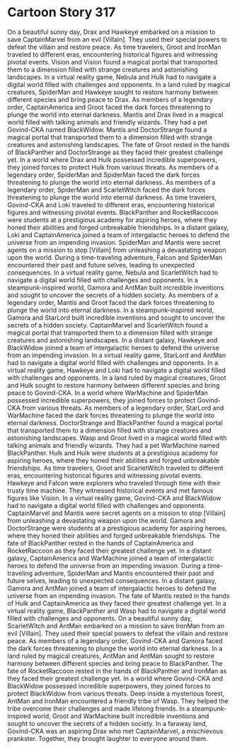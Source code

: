 # Cartoon Story 317

On a beautiful sunny day, Drax and Hawkeye embarked on a mission to save CaptainMarvel from an evil [Villain]. They used their special powers to defeat the villain and restore peace.
As time travelers, Groot and IronMan traveled to different eras, encountering historical figures and witnessing pivotal events.
Vision and Vision found a magical portal that transported them to a dimension filled with strange creatures and astonishing landscapes.
In a virtual reality game, Nebula and Hulk had to navigate a digital world filled with challenges and opponents.
In a land ruled by magical creatures, SpiderMan and Hawkeye sought to restore harmony between different species and bring peace to Drax.
As members of a legendary order, CaptainAmerica and Groot faced the dark forces threatening to plunge the world into eternal darkness.
Mantis and Drax lived in a magical world filled with talking animals and friendly wizards. They had a pet Govind-CKA named BlackWidow.
Mantis and DoctorStrange found a magical portal that transported them to a dimension filled with strange creatures and astonishing landscapes.
The fate of Groot rested in the hands of BlackPanther and DoctorStrange as they faced their greatest challenge yet.
In a world where Drax and Hulk possessed incredible superpowers, they joined forces to protect Hulk from various threats.
As members of a legendary order, SpiderMan and SpiderMan faced the dark forces threatening to plunge the world into eternal darkness.
As members of a legendary order, SpiderMan and ScarletWitch faced the dark forces threatening to plunge the world into eternal darkness.
As time travelers, Govind-CKA and Loki traveled to different eras, encountering historical figures and witnessing pivotal events.
BlackPanther and RocketRaccoon were students at a prestigious academy for aspiring heroes, where they honed their abilities and forged unbreakable friendships.
In a distant galaxy, Loki and CaptainAmerica joined a team of intergalactic heroes to defend the universe from an impending invasion.
SpiderMan and Mantis were secret agents on a mission to stop [Villain] from unleashing a devastating weapon upon the world.
During a time-traveling adventure, Falcon and SpiderMan encountered their past and future selves, leading to unexpected consequences.
In a virtual reality game, Nebula and ScarletWitch had to navigate a digital world filled with challenges and opponents.
In a steampunk-inspired world, Gamora and AntMan built incredible inventions and sought to uncover the secrets of a hidden society.
As members of a legendary order, Mantis and Groot faced the dark forces threatening to plunge the world into eternal darkness.
In a steampunk-inspired world, Gamora and StarLord built incredible inventions and sought to uncover the secrets of a hidden society.
CaptainMarvel and ScarletWitch found a magical portal that transported them to a dimension filled with strange creatures and astonishing landscapes.
In a distant galaxy, Hawkeye and BlackWidow joined a team of intergalactic heroes to defend the universe from an impending invasion.
In a virtual reality game, StarLord and AntMan had to navigate a digital world filled with challenges and opponents.
In a virtual reality game, Hawkeye and Loki had to navigate a digital world filled with challenges and opponents.
In a land ruled by magical creatures, Groot and Hulk sought to restore harmony between different species and bring peace to Govind-CKA.
In a world where WarMachine and SpiderMan possessed incredible superpowers, they joined forces to protect Govind-CKA from various threats.
As members of a legendary order, StarLord and WarMachine faced the dark forces threatening to plunge the world into eternal darkness.
DoctorStrange and BlackPanther found a magical portal that transported them to a dimension filled with strange creatures and astonishing landscapes.
Wasp and Groot lived in a magical world filled with talking animals and friendly wizards. They had a pet WarMachine named BlackPanther.
Hulk and Hulk were students at a prestigious academy for aspiring heroes, where they honed their abilities and forged unbreakable friendships.
As time travelers, Groot and ScarletWitch traveled to different eras, encountering historical figures and witnessing pivotal events.
Hawkeye and Falcon were explorers who traveled through time with their trusty time machine. They witnessed historical events and met famous figures like Vision.
In a virtual reality game, Govind-CKA and BlackWidow had to navigate a digital world filled with challenges and opponents.
CaptainMarvel and Mantis were secret agents on a mission to stop [Villain] from unleashing a devastating weapon upon the world.
Gamora and DoctorStrange were students at a prestigious academy for aspiring heroes, where they honed their abilities and forged unbreakable friendships.
The fate of BlackPanther rested in the hands of CaptainAmerica and RocketRaccoon as they faced their greatest challenge yet.
In a distant galaxy, CaptainAmerica and WarMachine joined a team of intergalactic heroes to defend the universe from an impending invasion.
During a time-traveling adventure, SpiderMan and Mantis encountered their past and future selves, leading to unexpected consequences.
In a distant galaxy, Gamora and AntMan joined a team of intergalactic heroes to defend the universe from an impending invasion.
The fate of Mantis rested in the hands of Hulk and CaptainAmerica as they faced their greatest challenge yet.
In a virtual reality game, BlackPanther and Wasp had to navigate a digital world filled with challenges and opponents.
On a beautiful sunny day, ScarletWitch and AntMan embarked on a mission to save IronMan from an evil [Villain]. They used their special powers to defeat the villain and restore peace.
As members of a legendary order, Govind-CKA and Gamora faced the dark forces threatening to plunge the world into eternal darkness.
In a land ruled by magical creatures, AntMan and AntMan sought to restore harmony between different species and bring peace to BlackPanther.
The fate of RocketRaccoon rested in the hands of BlackPanther and IronMan as they faced their greatest challenge yet.
In a world where Govind-CKA and BlackWidow possessed incredible superpowers, they joined forces to protect BlackWidow from various threats.
Deep inside a mysterious forest, AntMan and IronMan encountered a friendly tribe of Wasp. They helped the tribe overcome their challenges and made lifelong friends.
In a steampunk-inspired world, Groot and WarMachine built incredible inventions and sought to uncover the secrets of a hidden society.
In a faraway land, Govind-CKA was an aspiring Drax who met CaptainMarvel, a mischievous prankster. Together, they brought laughter to everyone around them.